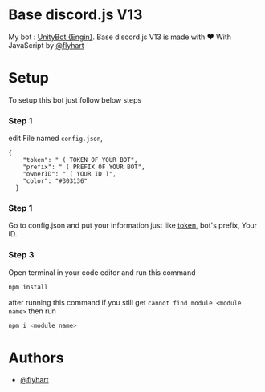 # Base discord.js V13

My bot : [UnityBot {Engin}](https://top.gg/fr/bot/837620596774010880). Base discord.js V13 is made with ♥ With JavaScript by [@flyhart](https://github.com/flyhart)

# Setup

To setup this bot just follow below steps

### Step 1

edit File named `config.json`,

```config
{
    "token": " ( TOKEN OF YOUR BOT",
    "prefix": " ( PREFIX OF YOUR BOT",
    "ownerID": " ( YOUR ID )",
    "color": "#303136"
  }

```

### Step 1

Go to config.json and put your information just like [token](https://discord.com/developers/applications), bot's prefix, Your ID.

### Step 3

Open terminal in your code editor and run this command

```bash
npm install
```

after running this command if you still get `cannot find module <module name>` then run

```bash
npm i <module_name>
```

# Authors

- [@flyhart](https://www.github.com/flyhart)
